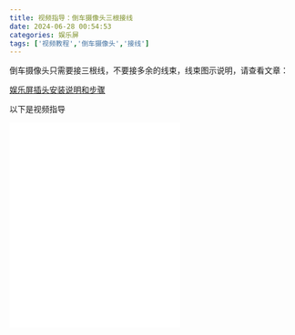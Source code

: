 ```yaml
---
title: 视频指导：倒车摄像头三根接线
date: 2024-06-28 00:54:53
categories: 娱乐屏
tags: ['视频教程','倒车摄像头','接线']
---
```


倒车摄像头只需要接三根线，不要接多余的线束，线束图示说明，请查看文章：

[娱乐屏插头安装说明和步骤](https://nextcj.github.io/2024/06/26/2024-06-26-1011/)

以下是视频指导

<iframe src="//player.bilibili.com/player.html?isOutside=true&aid=112689758079245&bvid=BV1xu3meaE6n&cid=500001598186449&p=1"
width="300"
height="360"
autoplay=0
scrolling="no" border="0" frameborder="no" framespacing="0" allowfullscreen="true"></iframe>
